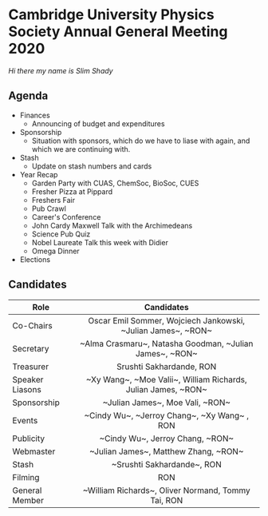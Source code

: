 # Cambridge University Physics Society Annual General Meeting 2020
*Hi there my name is Slim Shady*

## Agenda

* Finances
    - Announcing of budget and expenditures
* Sponsorship 
    - Situation with sponsors, which do we have to liase with again, and which we are continuing with.
* Stash
    - Update on stash numbers and cards
* Year Recap
    - Garden Party with CUAS, ChemSoc, BioSoc, CUES
    - Fresher Pizza at Pippard
    - Freshers Fair
    - Pub Crawl
    - Career's Conference
    - John Cardy Maxwell Talk with the Archimedeans
    - Science Pub Quiz
    - Nobel Laureate Talk this week with Didier
    - Omega Dinner 
* Elections

## Candidates

| Role        | Candidates           |
| ------------- |:-------------:|
| Co-Chairs | Oscar Emil Sommer,   Wojciech Jankowski,   ~Julian James~,  ~RON~ |
| Secretary | ~Alma Crasmaru~,   Natasha Goodman,  ~Julian James~,   ~RON~ |
| Treasurer |  Srushti Sakhardande,   RON |
| Speaker Liasons |~Xy Wang~,   ~Moe Valii~,  William Richards,   Julian James,   ~RON~ |
| Sponsorship | ~Julian James~, Moe Vali, ~RON~ |
| Events | ~Cindy Wu~,  ~Jerroy Chang~, ~Xy Wang~ ,   RON |
| Publicity | ~Cindy Wu~,  Jerroy Chang,    ~RON~ |
| Webmaster | ~Julian James~,   Matthew Zhang, ~RON~ |
| Stash | ~Srushti Sakhardande~, RON |
| Filming | RON |
| General Member | ~William Richards~,   Oliver Normand,   Tommy Tai,  RON  |
